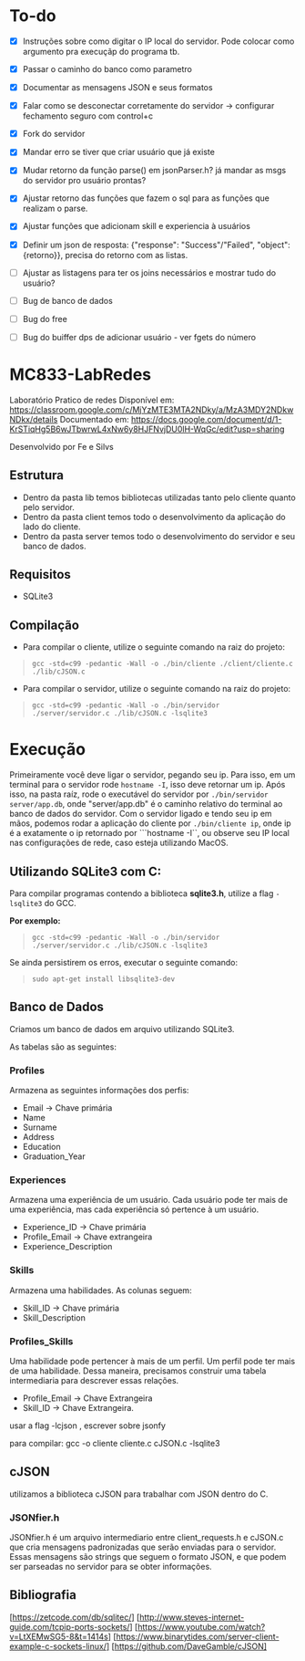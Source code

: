 # To-do

- [X] Instruções sobre como digitar o IP local do servidor. Pode colocar como argumento pra execuçãp do programa tb.
- [X] Passar o caminho do banco como parametro
- [X] Documentar as mensagens JSON e seus formatos
- [X] Falar como se desconectar corretamente do servidor -> configurar fechamento seguro com control+c
- [X] Fork do servidor
- [X] Mandar erro se tiver que criar usuário que já existe
- [X] Mudar retorno da função parse() em jsonParser.h? já mandar as msgs do servidor pro usuário prontas?
- [X] Ajustar retorno das funções que fazem o sql para as funções que realizam o parse.
- [X] Ajustar funções que adicionam skill e experiencia à usuários
- [X] Definir um json de resposta: {"response": "Success"/"Failed", "object": {retorno}}, precisa do retorno com as listas.
- [ ] Ajustar as listagens para ter os joins necessários e mostrar tudo do usuário?
- [ ] Bug de banco de dados
- [ ] Bug do free
- [ ] Bug do buiffer dps de adicionar usuário - ver fgets do número




# MC833-LabRedes
Laboratório Pratico de redes
Disponível em: https://classroom.google.com/c/MjYzMTE3MTA2NDky/a/MzA3MDY2NDkwNDkx/details
Documentado em: https://docs.google.com/document/d/1-KrSTiqHg5B6wJTbwrwL4xNw6y8HJFNvjDU0lH-WqGc/edit?usp=sharing

Desenvolvido por Fe e Silvs

## Estrutura
* Dentro da pasta lib temos bibliotecas utilizadas tanto pelo cliente quanto pelo servidor.
* Dentro da pasta client temos todo o desenvolvimento da aplicação do lado do cliente.
* Dentro da pasta server temos todo o desenvolvimento do servidor e seu banco de dados.

## Requisitos

- SQLite3

## Compilação
* Para compilar o cliente, utilize o seguinte comando na raiz do projeto:
>```gcc -std=c99 -pedantic -Wall -o ./bin/cliente ./client/cliente.c ./lib/cJSON.c```

* Para compilar o servidor, utilize o seguinte comando na raiz do projeto:
>```gcc -std=c99 -pedantic -Wall -o ./bin/servidor ./server/servidor.c ./lib/cJSON.c -lsqlite3```

# Execução
Primeiramente você deve ligar o servidor, pegando seu ip. Para isso, em um terminal para o servidor rode ```hostname -I```, isso deve retornar um ip. Após isso, na pasta raíz, rode o executável do servidor por ```./bin/servidor server/app.db```, onde "server/app.db" é o caminho relativo do terminal ao banco de dados do servidor.
Com o servidor ligado e tendo seu ip em mãos, podemos rodar a aplicação do cliente por ```./bin/cliente ip```, onde ip é a exatamente o ip retornado por ```hostname -I``, ou observe seu IP local nas configurações de rede, caso esteja utilizando MacOS.

## Utilizando SQLite3 com C:

Para compilar programas contendo a biblioteca __sqlite3.h__, utilize a flag ```-lsqlite3``` do GCC.

**Por exemplo:**

>```gcc -std=c99 -pedantic -Wall -o ./bin/servidor ./server/servidor.c ./lib/cJSON.c -lsqlite3```

Se ainda persistirem os erros, executar o seguinte comando:

>```sudo apt-get install libsqlite3-dev```

## Banco de Dados

Criamos um banco de dados em arquivo utilizando SQLite3.

As tabelas são as seguintes:

### Profiles

Armazena as seguintes informações dos perfis:

- Email -> Chave primária
- Name
- Surname
- Address
- Education
- Graduation_Year

### Experiences

Armazena uma experiência de um usuário. Cada usuário pode ter mais de uma experiência, mas cada experiência só pertence à um usuário.

- Experience_ID -> Chave primária
- Profile_Email -> Chave extrangeira
- Experience_Description

### Skills

Armazena uma habilidades. As colunas seguem:

- Skill_ID -> Chave primária
- Skill_Description

### Profiles_Skills

Uma habilidade pode pertencer à mais de um perfil. Um perfil pode ter mais de uma habilidade. Dessa maneira, precisamos construir uma tabela intermediaria para descrever essas relações.

- Profile_Email -> Chave Extrangeira
- Skill_ID -> Chave Extrangeira.

usar a flag -lcjson , escrever sobre jsonfy

para compilar: gcc -o cliente cliente.c cJSON.c  -lsqlite3 

## cJSON

utilizamos a biblioteca cJSON para trabalhar com JSON dentro do C.

### JSONfier.h

JSONfier.h é um arquivo intermediario entre client_requests.h e cJSON.c que cria mensagens padronizadas que serão enviadas para o servidor.
Essas mensagens são strings que seguem o formato JSON, e que podem ser parseadas no servidor para se obter informações. 


## Bibliografia

[https://zetcode.com/db/sqlitec/]
[http://www.steves-internet-guide.com/tcpip-ports-sockets/]
[https://www.youtube.com/watch?v=LtXEMwSG5-8&t=1414s]
[https://www.binarytides.com/server-client-example-c-sockets-linux/]
[https://github.com/DaveGamble/cJSON]